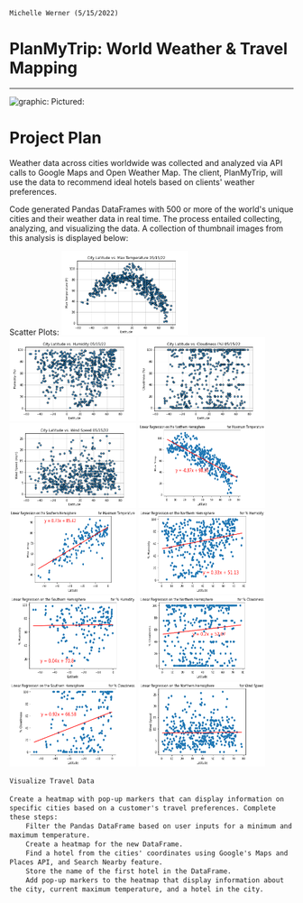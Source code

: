                                                                                            Michelle Werner (5/15/2022)
# PlanMyTrip: World Weather & Travel Mapping
---

<!--![alt](resources/___.png)-->
<img src="https://github.com/miwermi/pyber-analysis/blob/main/.png" width="500" height="293" alt ="graphic: ">
Pictured: 

# Project Plan
Weather data across cities worldwide was collected and analyzed via API calls to Google Maps and Open Weather Map. The client, PlanMyTrip, will use the data to recommend ideal hotels based on clients' weather preferences.

Code generated Pandas DataFrames with 500 or more of the world's unique cities and their weather data in real time. The process entailed collecting, analyzing, and visualizing the data. A collection of thumbnail images from this analysis is displayed below:

Scatter Plots:
<img src="https://github.com/miwermi/world-weather-analysis/blob/main/weather_data/Fig1.png" width="225" height="150" alt ="graphic: ">
<img src="https://github.com/miwermi/world-weather-analysis/blob/main/weather_data/Fig2.png" width="225" height="150" alt ="graphic: ">
<img src="https://github.com/miwermi/world-weather-analysis/blob/main/weather_data/Fig3.png" width="225" height="150" alt ="graphic: ">
<img src="https://github.com/miwermi/world-weather-analysis/blob/main/weather_data/Fig4.png" width="225" height="150" alt ="graphic: ">
<img src="https://github.com/miwermi/world-weather-analysis/blob/main/weather_data/Fig5.png" width="225" height="150" alt ="graphic: ">
<img src="https://github.com/miwermi/world-weather-analysis/blob/main/weather_data/Fig6.png" width="225" height="150" alt ="graphic: ">
<img src="https://github.com/miwermi/world-weather-analysis/blob/main/weather_data/Fig7.png" width="225" height="150" alt ="graphic: ">
<img src="https://github.com/miwermi/world-weather-analysis/blob/main/weather_data/Fig8.png" width="225" height="150" alt ="graphic: ">
<img src="https://github.com/miwermi/world-weather-analysis/blob/main/weather_data/Fig9.png" width="225" height="150" alt ="graphic: ">
<img src="https://github.com/miwermi/world-weather-analysis/blob/main/weather_data/Fig10.png" width="225" height="150" alt ="graphic: ">
<img src="https://github.com/miwermi/world-weather-analysis/blob/main/weather_data/Fig11.png" width="225" height="150" alt ="graphic: ">

    Visualize Travel Data

    Create a heatmap with pop-up markers that can display information on specific cities based on a customer's travel preferences. Complete these steps:
        Filter the Pandas DataFrame based on user inputs for a minimum and maximum temperature.
        Create a heatmap for the new DataFrame.
        Find a hotel from the cities' coordinates using Google's Maps and Places API, and Search Nearby feature.
        Store the name of the first hotel in the DataFrame.
        Add pop-up markers to the heatmap that display information about the city, current maximum temperature, and a hotel in the city.

